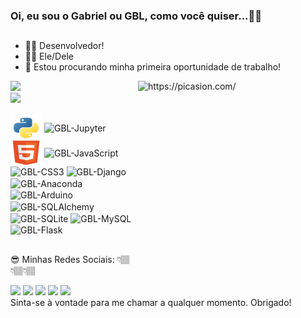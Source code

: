 ### Oi, eu sou o Gabriel ou GBL, como você quiser...👋🏽 ###
## 
- 👨‍💻 Desenvolvedor!
- 🧍‍♂️ Ele/Dele
- 👀 Estou procurando minha primeira oportunidade de trabalho!

<div align="left">
<a href="https://github.com/GBLONE"><img height="250cm" src="https://github-readme-stats.vercel.app/api?username=GBLONE&show_icons=true&theme=tokyonight&include_all_commits=true&count_private=true"/><a href="https://picasion.com/"><img align="right" src="https://i.picasion.com/pic92/f2c8fe700c7c5a23bf4b8ac675dbff9f.gif" width="300" height="300" border="border-radius:50px;" alt="https://picasion.com/"/></a><br /><a href="https://picasion.com/"</a>
  <img height="250cm" src="https://github-readme-stats.vercel.app/api/top-langs/?username=GBLONE&layout=compact&langs_count=7&theme=tokyonight"/>
  </a>
</div>
<div style="display: inline_block"><br>
  <img align="center" alt="GBL-Python" height="40" width="50" src="https://raw.githubusercontent.com/devicons/devicon/master/icons/python/python-original.svg">
  <img align="center" alt="GBL-Jupyter" height="40" width="50" src="https://cdn.jsdelivr.net/gh/devicons/devicon/icons/jupyter/jupyter-original-wordmark.svg">
  <img align="center" alt="GBL-HTML" height="40" width="50" src="https://raw.githubusercontent.com/devicons/devicon/master/icons/html5/html5-original.svg">
  <img align="center" alt="GBL-JavaScript" height="40" width="50" src="https://cdn.jsdelivr.net/gh/devicons/devicon@latest/icons/javascript/javascript-original.svg">
  <img align="center" alt="GBL-CSS3" hight="45" width="55" src="https://cdn.jsdelivr.net/gh/devicons/devicon@latest/icons/css3/css3-original-wordmark.svg">
  <img align="center" alt="GBL-Django" height="50" width="60" src="https://cdn.jsdelivr.net/gh/devicons/devicon/icons/django/django-plain.svg">
  <img align="center" alt="GBL-Anaconda" height="60" width="70" src="https://cdn.jsdelivr.net/gh/devicons/devicon/icons/anaconda/anaconda-original-wordmark.svg">
  <img align="center" alt="GBL-Arduino" height="50" width="60" src="https://cdn.jsdelivr.net/gh/devicons/devicon/icons/arduino/arduino-original-wordmark.svg">
  <img align="center" alt="GBL-SQLAlchemy" height="70" width="70" src="https://cdn.jsdelivr.net/gh/devicons/devicon/icons/sqlalchemy/sqlalchemy-original-wordmark.svg">
  <img align="center" alt="GBL-SQLite" height="50" width="60" src="https://cdn.jsdelivr.net/gh/devicons/devicon/icons/sqlite/sqlite-original-wordmark.svg">
  <img align="center" alt="GBL-MySQL" height="50" width="60" src="https://cdn.jsdelivr.net/gh/devicons/devicon/icons/mysql/mysql-original-wordmark.svg">
  <img align="center" alt="GBL-Flask" height="30" width="40" src="https://cdn.jsdelivr.net/gh/devicons/devicon/icons/flask/flask-original-wordmark.svg">
  
          
 
  ##
😎 Minhas Redes Sociais: 👇🏽👇🏽👇🏽 
  <div>
  <a href="https://www.instagram.com/gabriel_s._oliveira/" target="_blank"><img src="https://img.shields.io/badge/-Instagram-%23E4405F?style=for-the-badge&logo=instagram&logoColor=white" target="_blank"></a>
 	<a href="https://www.twitch.tv/gbl_boladaum" target="_blank"><img src="https://img.shields.io/badge/Twitch-9146FF?style=for-the-badge&logo=twitch&logoColor=white" target="_blank"></a>
  <a href = "mailto:simoesg481@gmail.com"><img src="https://img.shields.io/badge/-Gmail-%23333?style=for-the-badge&logo=gmail&logoColor=white" target="_blank"></a>
  <a href="https://www.linkedin.com/in/gabriel-oliveira-607682231/" target="_blank"><img src="https://img.shields.io/badge/-LinkedIn-%230077B5?style=for-the-badge&logo=linkedin&logoColor=white" target="_blank"></a> 
   <a href = "https://www.tiktok.com/@g4br13l_0l1v31r4"><img src="https://img.shields.io/badge/TikTok-000000?style=for-the-badge&logo=tiktok&logoColor=white" target="_blank"></a>
  </div>
  Sinta-se à vontade para me chamar a qualquer momento. Obrigado!
  
